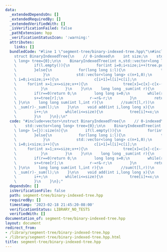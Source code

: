 ```yaml
---
data:
  _extendedDependsOn: []
  _extendedRequiredBy: []
  _extendedVerifiedWith: []
  _isVerificationFailed: false
  _pathExtension: hpp
  _verificationStatusIcon: ':warning:'
  attributes:
    links: []
  bundledCode: "#line 1 \"segment-tree/binary-indexed-tree.hpp\"\n#include<vector>\n\
    struct BinaryIndexedTree{\n    // 0-indexed\n    int size;\n    std::vector<long\
    \ long> tree={0};\n\n    BinaryIndexedTree(int n,std::vector<long long> l={}):size(n){\n\
    \        if(l.empty()){\n            for(int i=0;i<size;i++)tree.push_back(0);\n\
    \        }else{\n            for(long long i:l){\n                tree.push_back(i);\n\
    \            }\n            std::vector<long long> c(n+1,0);\n            for(int\
    \ i=0;i<size;i++){\n                c[i+1]=l[i]+c[i];\n            }\n       \
    \     for(int x=1;x<=size;x++){\n                tree[x]=c[x]-c[x-(x&-x)];\n \
    \           }\n        }\n    }\n\n    long long _sum(int r){\n        //sum(t[0,r))\n\
    \        if(r==0)return 0;\n        long long s=0;\n        while(r>0){\n    \
    \        s+=tree[r];\n            r-=r&-r;\n        }\n        return s;\n   \
    \ }\n\n    long long sum(int l,int r){\n        //sum(t[l,r))\n        return\
    \ _sum(r)-_sum(l);\n    }\n\n    void add(int i,long long x){\n        //t[i]+=x\n\
    \        i++;\n        while(i<=size){\n            tree[i]+=x;\n            i+=i&-i;\n\
    \        }\n    }\n};\n"
  code: "#include<vector>\nstruct BinaryIndexedTree{\n    // 0-indexed\n    int size;\n\
    \    std::vector<long long> tree={0};\n\n    BinaryIndexedTree(int n,std::vector<long\
    \ long> l={}):size(n){\n        if(l.empty()){\n            for(int i=0;i<size;i++)tree.push_back(0);\n\
    \        }else{\n            for(long long i:l){\n                tree.push_back(i);\n\
    \            }\n            std::vector<long long> c(n+1,0);\n            for(int\
    \ i=0;i<size;i++){\n                c[i+1]=l[i]+c[i];\n            }\n       \
    \     for(int x=1;x<=size;x++){\n                tree[x]=c[x]-c[x-(x&-x)];\n \
    \           }\n        }\n    }\n\n    long long _sum(int r){\n        //sum(t[0,r))\n\
    \        if(r==0)return 0;\n        long long s=0;\n        while(r>0){\n    \
    \        s+=tree[r];\n            r-=r&-r;\n        }\n        return s;\n   \
    \ }\n\n    long long sum(int l,int r){\n        //sum(t[l,r))\n        return\
    \ _sum(r)-_sum(l);\n    }\n\n    void add(int i,long long x){\n        //t[i]+=x\n\
    \        i++;\n        while(i<=size){\n            tree[i]+=x;\n            i+=i&-i;\n\
    \        }\n    }\n};"
  dependsOn: []
  isVerificationFile: false
  path: segment-tree/binary-indexed-tree.hpp
  requiredBy: []
  timestamp: '2023-02-18 21:45:20-08:00'
  verificationStatus: LIBRARY_NO_TESTS
  verifiedWith: []
documentation_of: segment-tree/binary-indexed-tree.hpp
layout: document
redirect_from:
- /library/segment-tree/binary-indexed-tree.hpp
- /library/segment-tree/binary-indexed-tree.hpp.html
title: segment-tree/binary-indexed-tree.hpp
---
```

